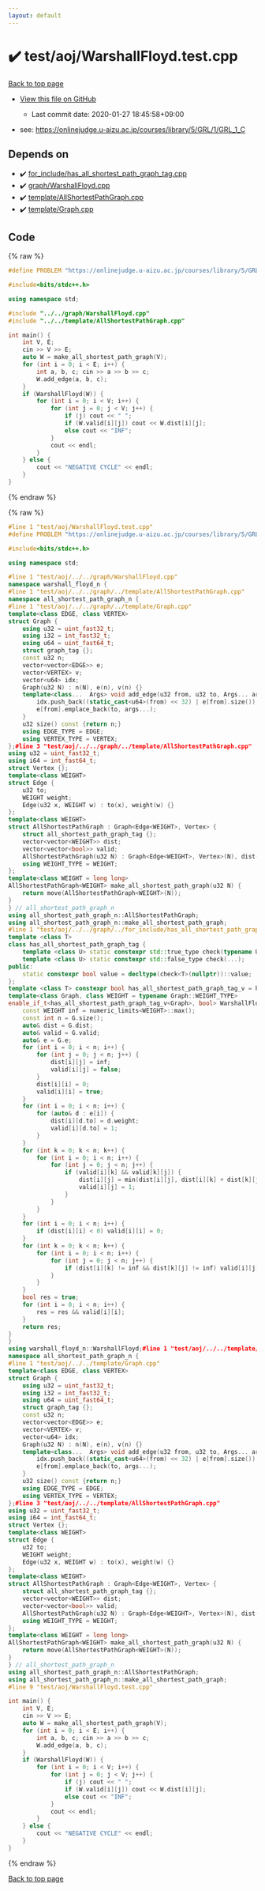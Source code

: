 ```yaml
---
layout: default
---
```


<!-- mathjax config similar to math.stackexchange -->
<script type="text/javascript" async
  src="https://cdnjs.cloudflare.com/ajax/libs/mathjax/2.7.5/MathJax.js?config=TeX-MML-AM_CHTML">
</script>
<script type="text/x-mathjax-config">
  MathJax.Hub.Config({
    TeX: { equationNumbers: { autoNumber: "AMS" }},
    tex2jax: {
      inlineMath: [ ['$','$'] ],
      processEscapes: true
    },
    "HTML-CSS": { matchFontHeight: false },
    displayAlign: "left",
    displayIndent: "2em"
  });
</script>

<script type="text/javascript" src="https://cdnjs.cloudflare.com/ajax/libs/jquery/3.4.1/jquery.min.js"></script>
<script src="https://cdn.jsdelivr.net/npm/jquery-balloon-js@1.1.2/jquery.balloon.min.js" integrity="sha256-ZEYs9VrgAeNuPvs15E39OsyOJaIkXEEt10fzxJ20+2I=" crossorigin="anonymous"></script>
<script type="text/javascript" src="../../../assets/js/copy-button.js"></script>
<link rel="stylesheet" href="../../../assets/css/copy-button.css" />


# :heavy_check_mark: test/aoj/WarshallFloyd.test.cpp

<a href="../../../index.html">Back to top page</a>

* <a href="{{ site.github.repository_url }}/blob/master/test/aoj/WarshallFloyd.test.cpp">View this file on GitHub</a>
    - Last commit date: 2020-01-27 18:45:58+09:00


* see: <a href="https://onlinejudge.u-aizu.ac.jp/courses/library/5/GRL/1/GRL_1_C">https://onlinejudge.u-aizu.ac.jp/courses/library/5/GRL/1/GRL_1_C</a>


## Depends on

* :heavy_check_mark: <a href="../../../library/for_include/has_all_shortest_path_graph_tag.cpp.html">for_include/has_all_shortest_path_graph_tag.cpp</a>
* :heavy_check_mark: <a href="../../../library/graph/WarshallFloyd.cpp.html">graph/WarshallFloyd.cpp</a>
* :heavy_check_mark: <a href="../../../library/template/AllShortestPathGraph.cpp.html">template/AllShortestPathGraph.cpp</a>
* :heavy_check_mark: <a href="../../../library/template/Graph.cpp.html">template/Graph.cpp</a>


## Code

<a id="unbundled"></a>
{% raw %}
```cpp
#define PROBLEM "https://onlinejudge.u-aizu.ac.jp/courses/library/5/GRL/1/GRL_1_C"

#include<bits/stdc++.h>

using namespace std;

#include "../../graph/WarshallFloyd.cpp"
#include "../../template/AllShortestPathGraph.cpp"

int main() {
	int V, E;
	cin >> V >> E;
	auto W = make_all_shortest_path_graph(V);
	for (int i = 0; i < E; i++) {
		int a, b, c; cin >> a >> b >> c;
		W.add_edge(a, b, c);
	}
	if (WarshallFloyd(W)) {
		for (int i = 0; i < V; i++) {
			for (int j = 0; j < V; j++) {
				if (j) cout << " ";
				if (W.valid[i][j]) cout << W.dist[i][j];
				else cout << "INF";
			}
			cout << endl;
		}
	} else {
		cout << "NEGATIVE CYCLE" << endl;
	}
}
```
{% endraw %}

<a id="bundled"></a>
{% raw %}
```cpp
#line 1 "test/aoj/WarshallFloyd.test.cpp"
#define PROBLEM "https://onlinejudge.u-aizu.ac.jp/courses/library/5/GRL/1/GRL_1_C"

#include<bits/stdc++.h>

using namespace std;

#line 1 "test/aoj/../../graph/WarshallFloyd.cpp"
namespace warshall_floyd_n {
#line 1 "test/aoj/../../graph/../template/AllShortestPathGraph.cpp"
namespace all_shortest_path_graph_n {
#line 1 "test/aoj/../../graph/../template/Graph.cpp"
template<class EDGE, class VERTEX>
struct Graph {
	using u32 = uint_fast32_t;
	using i32 = int_fast32_t;
	using u64 = uint_fast64_t;
	struct graph_tag {};
	const u32 n;
	vector<vector<EDGE>> e;
	vector<VERTEX> v;
	vector<u64> idx;
	Graph(u32 N) : n(N), e(n), v(n) {}
	template<class...  Args> void add_edge(u32 from, u32 to, Args... args) {
		idx.push_back((static_cast<u64>(from) << 32) | e[from].size());
		e[from].emplace_back(to, args...);
	}
	u32 size() const {return n;}
	using EDGE_TYPE = EDGE;
	using VERTEX_TYPE = VERTEX;
};#line 3 "test/aoj/../../graph/../template/AllShortestPathGraph.cpp"
using u32 = uint_fast32_t;
using i64 = int_fast64_t;
struct Vertex {};
template<class WEIGHT>
struct Edge {
	u32 to;
	WEIGHT weight;
	Edge(u32 x, WEIGHT w) : to(x), weight(w) {}
};
template<class WEIGHT>
struct AllShortestPathGraph : Graph<Edge<WEIGHT>, Vertex> {
	struct all_shortest_path_graph_tag {};
	vector<vector<WEIGHT>> dist;
	vector<vector<bool>> valid;
	AllShortestPathGraph(u32 N) : Graph<Edge<WEIGHT>, Vertex>(N), dist(N, vector<WEIGHT>(N)), valid(N, vector<bool>(N)) {}
	using WEIGHT_TYPE = WEIGHT;
};
template<class WEIGHT = long long>
AllShortestPathGraph<WEIGHT> make_all_shortest_path_graph(u32 N) {
	return move(AllShortestPathGraph<WEIGHT>(N));
}
} // all_shortest_path_graph_n
using all_shortest_path_graph_n::AllShortestPathGraph;
using all_shortest_path_graph_n::make_all_shortest_path_graph;
#line 1 "test/aoj/../../graph/../for_include/has_all_shortest_path_graph_tag.cpp"
template <class T>
class has_all_shortest_path_graph_tag {
	template <class U> static constexpr std::true_type check(typename U::all_shortest_path_graph_tag*);
	template <class U> static constexpr std::false_type check(...);
public:
	static constexpr bool value = decltype(check<T>(nullptr))::value;
};
template <class T> constexpr bool has_all_shortest_path_graph_tag_v = has_all_shortest_path_graph_tag<T>::value;#line 4 "test/aoj/../../graph/WarshallFloyd.cpp"
template<class Graph, class WEIGHT = typename Graph::WEIGHT_TYPE>
enable_if_t<has_all_shortest_path_graph_tag_v<Graph>, bool> WarshallFloyd(Graph& G) {
	const WEIGHT inf = numeric_limits<WEIGHT>::max();
	const int n = G.size();
	auto& dist = G.dist;
	auto& valid = G.valid;
	auto& e = G.e;
	for (int i = 0; i < n; i++) {
		for (int j = 0; j < n; j++) {
			dist[i][j] = inf;
			valid[i][j] = false;
		}
		dist[i][i] = 0;
		valid[i][i] = true;
	}
	for (int i = 0; i < n; i++) {
		for (auto& d : e[i]) {
			dist[i][d.to] = d.weight;
			valid[i][d.to] = 1;
		}
	}
	for (int k = 0; k < n; k++) {
		for (int i = 0; i < n; i++) {
			for (int j = 0; j < n; j++) {
				if (valid[i][k] && valid[k][j]) {
					dist[i][j] = min(dist[i][j], dist[i][k] + dist[k][j]);
					valid[i][j] = 1;
				}
			}
		}
	}
	for (int i = 0; i < n; i++) {
		if (dist[i][i] < 0) valid[i][i] = 0;
	}
	for (int k = 0; k < n; k++) {
		for (int i = 0; i < n; i++) {
			for (int j = 0; j < n; j++) {
				if (dist[i][k] != inf && dist[k][j] != inf) valid[i][j] = valid[i][j] && valid[i][k] && valid[k][j];
			}
		}
	}
	bool res = true;
	for (int i = 0; i < n; i++) {
		res = res && valid[i][i];
	}
	return res;
}
}
using warshall_floyd_n::WarshallFloyd;#line 1 "test/aoj/../../template/AllShortestPathGraph.cpp"
namespace all_shortest_path_graph_n {
#line 1 "test/aoj/../../template/Graph.cpp"
template<class EDGE, class VERTEX>
struct Graph {
	using u32 = uint_fast32_t;
	using i32 = int_fast32_t;
	using u64 = uint_fast64_t;
	struct graph_tag {};
	const u32 n;
	vector<vector<EDGE>> e;
	vector<VERTEX> v;
	vector<u64> idx;
	Graph(u32 N) : n(N), e(n), v(n) {}
	template<class...  Args> void add_edge(u32 from, u32 to, Args... args) {
		idx.push_back((static_cast<u64>(from) << 32) | e[from].size());
		e[from].emplace_back(to, args...);
	}
	u32 size() const {return n;}
	using EDGE_TYPE = EDGE;
	using VERTEX_TYPE = VERTEX;
};#line 3 "test/aoj/../../template/AllShortestPathGraph.cpp"
using u32 = uint_fast32_t;
using i64 = int_fast64_t;
struct Vertex {};
template<class WEIGHT>
struct Edge {
	u32 to;
	WEIGHT weight;
	Edge(u32 x, WEIGHT w) : to(x), weight(w) {}
};
template<class WEIGHT>
struct AllShortestPathGraph : Graph<Edge<WEIGHT>, Vertex> {
	struct all_shortest_path_graph_tag {};
	vector<vector<WEIGHT>> dist;
	vector<vector<bool>> valid;
	AllShortestPathGraph(u32 N) : Graph<Edge<WEIGHT>, Vertex>(N), dist(N, vector<WEIGHT>(N)), valid(N, vector<bool>(N)) {}
	using WEIGHT_TYPE = WEIGHT;
};
template<class WEIGHT = long long>
AllShortestPathGraph<WEIGHT> make_all_shortest_path_graph(u32 N) {
	return move(AllShortestPathGraph<WEIGHT>(N));
}
} // all_shortest_path_graph_n
using all_shortest_path_graph_n::AllShortestPathGraph;
using all_shortest_path_graph_n::make_all_shortest_path_graph;
#line 9 "test/aoj/WarshallFloyd.test.cpp"

int main() {
	int V, E;
	cin >> V >> E;
	auto W = make_all_shortest_path_graph(V);
	for (int i = 0; i < E; i++) {
		int a, b, c; cin >> a >> b >> c;
		W.add_edge(a, b, c);
	}
	if (WarshallFloyd(W)) {
		for (int i = 0; i < V; i++) {
			for (int j = 0; j < V; j++) {
				if (j) cout << " ";
				if (W.valid[i][j]) cout << W.dist[i][j];
				else cout << "INF";
			}
			cout << endl;
		}
	} else {
		cout << "NEGATIVE CYCLE" << endl;
	}
}
```
{% endraw %}

<a href="../../../index.html">Back to top page</a>

